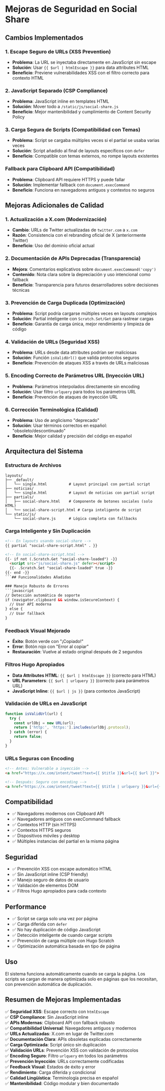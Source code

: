 # Mejoras de Seguridad en Social Share

## Cambios Implementados

### 1. Escape Seguro de URLs (XSS Prevention)
- **Problema**: La URL se inyectaba directamente en JavaScript sin escape
- **Solución**: Usar `{{ $url | htmlEscape }}` para data attributes HTML
- **Beneficio**: Previene vulnerabilidades XSS con el filtro correcto para contexto HTML

### 2. JavaScript Separado (CSP Compliance)
- **Problema**: JavaScript inline en templates HTML
- **Solución**: Mover todo a `/static/js/social-share.js`
- **Beneficio**: Mejor mantenibilidad y cumplimiento de Content Security Policy

### 3. Carga Segura de Scripts (Compatibilidad con Temas)
- **Problema**: Script se cargaba múltiples veces si el partial se usaba varias veces
- **Solución**: Script añadido al final de layouts específicos con `defer`
- **Beneficio**: Compatible con temas externos, no rompe layouts existentes

### Fallback para Clipboard API (Compatibilidad)
- **Problema**: Clipboard API requiere HTTPS y puede fallar
- **Solución**: Implementar fallback con `document.execCommand`
- **Beneficio**: Funciona en navegadores antiguos y contextos no seguros

## Mejoras Adicionales de Calidad

### 1. Actualización a X.com (Modernización)
- **Cambio**: URLs de Twitter actualizadas de `twitter.com` a `x.com`
- **Razón**: Consistencia con el rebranding oficial de X (anteriormente Twitter)
- **Beneficio**: Uso del dominio oficial actual

### 2. Documentación de APIs Deprecadas (Transparencia)
- **Mejora**: Comentarios explicativos sobre `document.execCommand('copy')`
- **Contenido**: Nota clara sobre la depreciación y uso intencional como fallback
- **Beneficio**: Transparencia para futuros desarrolladores sobre decisiones técnicas

### 3. Prevención de Carga Duplicada (Optimización)
- **Problema**: Script podría cargarse múltiples veces en layouts complejos
- **Solución**: Partial inteligente con `Scratch.Set/Get` para rastrear cargas
- **Beneficio**: Garantía de carga única, mejor rendimiento y limpieza de código

### 4. Validación de URLs (Seguridad XSS)
- **Problema**: URLs desde data attributes podrían ser maliciosas
- **Solución**: Función `isValidUrl()` que valida protocolos seguros
- **Beneficio**: Prevención de ataques XSS a través de URLs maliciosas

### 5. Encoding Correcto de Parámetros URL (Inyección URL)
- **Problema**: Parámetros interpolados directamente sin encoding
- **Solución**: Usar filtro `urlquery` para todos los parámetros URL
- **Beneficio**: Prevención de ataques de inyección URL

### 6. Corrección Terminológica (Calidad)
- **Problema**: Uso de anglicismo "deprecado"
- **Solución**: Usar términos correctos en español: "obsoleto/descontinuado"
- **Beneficio**: Mejor calidad y precisión del código en español

## Arquitectura del Sistema

### Estructura de Archivos
```
layouts/
├── _default/
│   └── single.html          # Layout principal con partial script
├── noticias/
│   └── single.html          # Layout de noticias con partial script
├── partials/
│   ├── social-share.html    # Componente de botones sociales (solo HTML)
│   └── social-share-script.html # Carga inteligente de script
└── static/js/
    └── social-share.js      # Lógica completa con fallbacks
```

### Carga Inteligente y Sin Duplicación
```html
<!-- En layouts usando social-share -->
{{ partial "social-share-script.html" . }}

<!-- En social-share-script.html -->
{{- if not (.Scratch.Get "social-share-loaded") -}}
  <script src="js/social-share.js" defer></script>
  {{- .Scratch.Set "social-share-loaded" true -}}
{{- end -}}
```## Funcionalidades Añadidas

### Manejo Robusto de Errores
```javascript
// Detección automática de soporte
if (navigator.clipboard && window.isSecureContext) {
  // Usar API moderna
} else {
  // Usar fallback
}
```

### Feedback Visual Mejorado
- **Éxito**: Botón verde con "¡Copiado!"
- **Error**: Botón rojo con "Error al copiar"
- **Restauración**: Vuelve al estado original después de 2 segundos

### Filtros Hugo Apropiados
- **Data Attributes HTML**: `{{ $url | htmlEscape }}` (correcto para HTML)
- **URL Parameters**: `{{ $url | urlquery }}` (correcto para parámetros URL)
- **JavaScript Inline**: `{{ $url | js }}` (para contextos JavaScript)

### Validación de URLs en JavaScript
```javascript
function isValidUrl(url) {
  try {
    const urlObj = new URL(url);
    return ['http:', 'https:'].includes(urlObj.protocol);
  } catch (error) {
    return false;
  }
}
```

### URLs Seguras con Encoding
```html
<!-- Antes: Vulnerable a inyección -->
<a href="https://x.com/intent/tweet?text={{ $title }}&url={{ $url }}">

<!-- Después: Seguro con encoding -->
<a href="https://x.com/intent/tweet?text={{ $title | urlquery }}&url={{ $url | urlquery }}">
```

## Compatibilidad

- ✅ Navegadores modernos con Clipboard API
- ✅ Navegadores antiguos con execCommand fallback
- ✅ Contextos HTTP (sin HTTPS)
- ✅ Contextos HTTPS seguros
- ✅ Dispositivos móviles y desktop
- ✅ Múltiples instancias del partial en la misma página

## Seguridad

- ✅ Prevención XSS con escape automático HTML
- ✅ Sin JavaScript inline (CSP friendly)
- ✅ Manejo seguro de datos de usuario
- ✅ Validación de elementos DOM
- ✅ Filtros Hugo apropiados para cada contexto

## Performance

- ✅ Script se carga solo una vez por página
- ✅ Carga diferida con `defer`
- ✅ No hay duplicación de código JavaScript
- ✅ Detección inteligente de cuando cargar scripts
- ✅ Prevención de carga múltiple con Hugo Scratch
- ✅ Optimización automática basada en tipo de página

## Uso

El sistema funciona automáticamente cuando se carga la página. Los scripts se cargan de manera optimizada solo en páginas que los necesitan, con prevención automática de duplicación.

## Resumen de Mejoras Implementadas

✅ **Seguridad XSS**: Escape correcto con `htmlEscape`  
✅ **CSP Compliance**: Sin JavaScript inline  
✅ **APIs Modernas**: Clipboard API con fallback robusto  
✅ **Compatibilidad Universal**: Navegadores antiguos y modernos  
✅ **URLs Actualizadas**: X.com en lugar de Twitter.com  
✅ **Documentación Clara**: APIs obsoletas explicadas correctamente  
✅ **Carga Optimizada**: Script único sin duplicación  
✅ **Validación URLs**: Prevención XSS con validación de protocolos  
✅ **Encoding Seguro**: Filtro `urlquery` en todos los parámetros  
✅ **Prevención Inyección**: URLs correctamente codificadas  
✅ **Feedback Visual**: Estados de éxito y error  
✅ **Rendimiento**: Carga diferida y condicional  
✅ **Calidad Lingüística**: Terminología precisa en español  
✅ **Mantenibilidad**: Código modular y bien documentado
